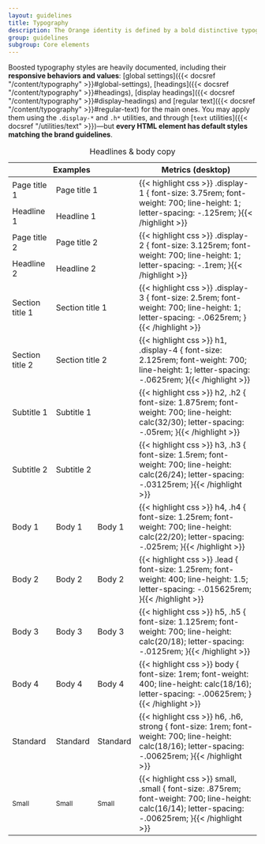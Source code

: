 ```yaml
---
layout: guidelines
title: Typography
description: The Orange identity is defined by a bold distinctive typographic style. Being rigorous about our typography application is a key part of maintaining a strong, consistent brand identity.
group: guidelines
subgroup: Core elements
---
```


Boosted typography styles are heavily documented, including their **responsive behaviors and values**: [global settings]({{< docsref "/content/typography" >}}#global-settings), [headings]({{< docsref "/content/typography" >}}#headings), [display headings]({{< docsref "/content/typography" >}}#display-headings) and [regular text]({{< docsref "/content/typography" >}}#regular-text) for the main ones. You may apply them using the `.display-*` and `.h*` utilities, and through [`text` utilities]({{< docsref "/utilities/text" >}})—but **every HTML element has default styles matching the brand guidelines**.

<table class="table table-typography">
  <caption>Headlines & body copy</caption>
  <thead>
    <tr>
      <th scope="col" colspan="3">Examples</th>
      <th scope="col">Metrics <span class="text-muted fw-normal">(desktop)</span></th>
    </tr>
  </thead>
  <tbody class="align-bottom">
    <tr class="border-0">
      <td>
        <span class="display-1">Page title 1</span>
      </td>
      <td colspan="2">
        <span class="display-1 text-primary">Page title 1</span>
      </td>
      <td rowspan="2" class="align-middle">
        {{< highlight css >}}
.display-1 {
  font-size: 3.75rem;
  font-weight: 700;
  line-height: 1;
  letter-spacing: -.125rem;
 }{{< /highlight >}}
      </td>
    </tr>
    <tr>
      <td>
        <span class="display-1">Headline 1</span>
      </td>
      <td colspan="2">
        <span class="display-1 text-primary">Headline 1</span>
      </td>
    </tr>
    <tr class="border-0">
      <td>
        <span class="display-2">Page title 2</span>
      </td>
      <td colspan="2">
        <span class="display-2 text-primary">Page title 2</span>
      </td>
      <td rowspan="2" class="align-middle">
        {{< highlight css >}}
.display-2 {
  font-size: 3.125rem;
  font-weight: 700;
  line-height: 1;
  letter-spacing: -.1rem;
 }{{< /highlight >}}
      </td>
    </tr>
    <tr>
      <td>
        <span class="display-2">Headline 2</span>
      </td>
      <td colspan="2">
        <span class="display-2 text-primary">Headline 2</span>
      </td>
    </tr>
    <tr>
      <td>
        <span class="display-3">Section title 1</span>
      </td>
      <td colspan="2">
        <span class="display-3 text-primary">Section title 1</span>
      </td>
      <td>
        {{< highlight css >}}
.display-3 {
  font-size: 2.5rem;
  font-weight: 700;
  line-height: 1;
  letter-spacing: -.0625rem;
 }{{< /highlight >}}
      </td>
    </tr>
    <tr>
      <td>
        <span class="display-4">Section title 2</span>
      </td>
      <td colspan="2">
        <span class="display-4 text-primary">Section title 2</span>
      </td>
      <td>
        {{< highlight css >}}
h1, .display-4 {
  font-size: 2.125rem;
  font-weight: 700;
  line-height: 1;
  letter-spacing: -.0625rem;
 }{{< /highlight >}}
      </td>
    </tr>
    <tr>
      <td>
        <span class="h2">Subtitle 1</span>
      </td>
      <td colspan="2">
        <span class="h2 text-primary">Subtitle 1</span>
      </td>
      <td>
        {{< highlight css >}}
h2, .h2 {
  font-size: 1.875rem;
  font-weight: 700;
  line-height: calc(32/30);
  letter-spacing: -.05rem;
 }{{< /highlight >}}
      </td>
    </tr>
    <tr>
      <td>
        <span class="h3">Subtitle 2</span>
      </td>
      <td colspan="2">
        <span class="h3 text-primary">Subtitle 2</span>
      </td>
      <td>
        {{< highlight css >}}
h3, .h3 {
  font-size: 1.5rem;
  font-weight: 700;
  line-height: calc(26/24);
  letter-spacing: -.03125rem;
 }{{< /highlight >}}
      </td>
    </tr>
    <tr>
      <td>
        <span class="h4">Body 1</span>
      </td>
      <td>
        <span class="h4 text-primary">Body 1</span>
      </td>
      <td>
        <span class="h4 text-muted">Body 1</span>
      </td>
      <td>
        {{< highlight css >}}
h4, .h4 {
  font-size: 1.25rem;
  font-weight: 700;
  line-height: calc(22/20);
  letter-spacing: -.025rem;
 }{{< /highlight >}}
      </td>
    </tr>
    <tr>
      <td>
        <span class="lead">Body 2</span>
      </td>
      <td>
        <span class="lead text-primary">Body 2</span>
      </td>
      <td>
        <span class="lead text-muted">Body 2</span>
      </td>
      <td>
{{< highlight css >}}
.lead {
  font-size: 1.25rem;
  font-weight: 400;
  line-height: 1.5;
  letter-spacing: -.015625rem;
 }{{< /highlight >}}
      </td>
    </tr>
    <tr>
      <td>
        <span class="h5">Body 3</span>
      </td>
      <td>
        <span class="h5 text-primary">Body 3</span>
      </td>
      <td>
        <span class="h5 text-muted">Body 3</span>
      </td>
      <td>
{{< highlight css >}}
h5, .h5 {
  font-size: 1.125rem;
  font-weight: 700;
  line-height: calc(20/18);
  letter-spacing: -.0125rem;
 }{{< /highlight >}}
      </td>
    </tr>
    <tr>
      <td>
        <span class="h6 fw-normal">Body 4</span>
      </td>
      <td>
        <span class="h6 fw-normal text-primary">Body 4</span>
      </td>
      <td>
        <span class="h6 fw-normal text-muted">Body 4</span>
      </td>
      <td>
{{< highlight css >}}
body {
  font-size: 1rem;
  font-weight: 400;
  line-height: calc(18/16);
  letter-spacing: -.00625rem;
 }{{< /highlight >}}
      </td>
    </tr>
    <tr>
      <td>
        <span class="fw-bold bs-text-standard">Standard</span>
      </td>
      <td>
        <span class="fw-bold text-primary bs-text-standard">Standard</span>
      </td>
      <td>
        <span class="fw-bold text-muted bs-text-standard">Standard</span>
      </td>
      <td>
{{< highlight css >}}
h6, .h6, strong {
  font-size: 1rem;
  font-weight: 700;
  line-height: calc(18/16);
  letter-spacing: -.00625rem;
 }{{< /highlight >}}
      </td>
    </tr>
    <tr>
      <td>
        <small class="fw-bold">Small</small>
      </td>
      <td>
        <small class="fw-bold text-primary">Small</small>
      </td>
      <td>
        <small class="fw-bold text-muted">Small</small>
      </td>
      <td>
{{< highlight css >}}
small, .small {
  font-size: .875rem;
  font-weight: 700;
  line-height: calc(16/14);
  letter-spacing: -.00625rem;
 }{{< /highlight >}}
      </td>
    </tr>
  </tbody>
</table>
